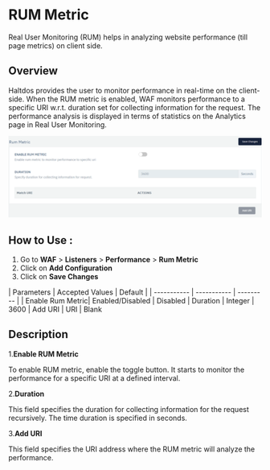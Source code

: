 # RUM Metric
Real User Monitoring (RUM) helps in analyzing website performance (till page metrics) on client side.

## Overview

Haltdos provides the user to monitor performance in real-time on the client-side. When the RUM metric is enabled, WAF monitors performance to a specific URI w.r.t. duration set for collecting information for the request. The performance analysis is displayed in terms of statistics on the Analytics page in Real User Monitoring.

![RUM](/img/waf/RUM.png)

## How to Use :
1. Go to **WAF** > **Listeners** > **Performance** > **Rum Metric**
2. Click on **Add Configuration**
3. Click on **Save Changes**

  | Parameters | Accepted Values | Default |
     | ----------- | ----------- | --------- |
     | Enable Rum Metric| Enabled/Disabled | Disabled
     | Duration | Integer  | 3600
     | Add URI | URI | Blank

## Description 

1.**Enable RUM Metric**

To enable RUM metric, enable the toggle button. It starts to monitor the performance for a specific URI at a defined interval.

2.**Duration** 

This field specifies the duration for collecting information for the request recursively. The time duration is specified in seconds.

3.**Add URI**

This field specifies the URI address where the RUM metric will analyze the performance.

